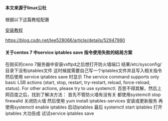 #### 本文来源于linux公社


根据以下这篇教程配置

<a href="https://www.linuxidc.com/Linux/2017-01/139622.htm" target="_blank">安装教程<a/>


https://blog.csdn.net/lee528066/article/details/52947980


#### 关于centos 7 中service iptables save 指令使用失败的结局方案  
    
在刚买的ceno 7服务器中安装vsftpd之后想打开防火墙端口  结果/etc/sysconfig/目录下没有iptables文件  这时候就需要自己写一个iptables文件并且写入相关指令  然后使用 service iptables save 时显示 The service command supports only basic LSB actions (start, stop, restart, try-restart, reload, force-reload, status). For other actions, please try to use systemctl.
百思不得其解，然后上网百度之后，找到了解决方法：
首先不管防火墙有没有关 都使用systemctl stop firewalld 关闭防火墙
然后使用 yum install iptables-services 安装或更新服务
再使用systemctl enable iptables 启动iptables
最后 systemctl start iptables 打开iptables
大功告成
试试service iptables save
